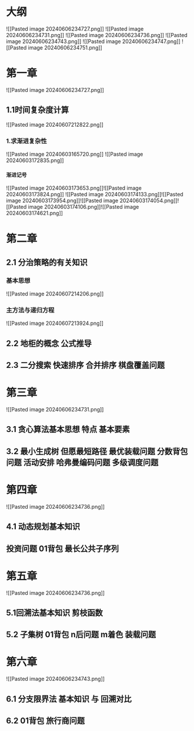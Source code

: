 # 大纲
![[Pasted image 20240606234727.png]]
![[Pasted image 20240606234731.png]]
![[Pasted image 20240606234736.png]]
![[Pasted image 20240606234743.png]]
![[Pasted image 20240606234747.png]]
![[Pasted image 20240606234751.png]]
# 第一章
![[Pasted image 20240606234727.png]]
## 1.1时间复杂度计算
![[Pasted image 20240607212822.png]]

### 1.求渐进复杂性
![[Pasted image 20240603165720.png]]
![[Pasted image 20240603172835.png]]
#### 渐进记号
![[Pasted image 20240603173653.png]]![[Pasted image 20240603173824.png]]
![[Pasted image 20240603174133.png]]![[Pasted image 20240603173954.png]]![[Pasted image 20240603174054.png]]![[Pasted image 20240603174106.png]]![[Pasted image 20240603174621.png]]

# 第二章
## 2.1 分治策略的有关知识
### 基本思想 
![[Pasted image 20240607214206.png]]

### 主方法与递归方程
![[Pasted image 20240607213924.png]]


## 2.2 地柜的概念 公式推导
## 2.3 二分搜索 快速排序 合并排序 棋盘覆盖问题


# 第三章
![[Pasted image 20240606234731.png]]
## 3.1 贪心算法基本思想 特点 基本要素
## 3.2 最小生成树 但愿最短路径 最优装载问题 分数背包问题 活动安排 哈弗曼编码问题 多级调度问题
# 第四章
![[Pasted image 20240606234736.png]]
## 4.1 动态规划基本知识
## 投资问题 01背包 最长公共子序列

# 第五章
![[Pasted image 20240606234736.png]]
## 5.1回溯法基本知识 剪枝函数
## 5.2 子集树 01背包 n后问题 m着色 装载问题
# 第六章
![[Pasted image 20240606234743.png]]
## 6.1 分支限界法 基本知识 与 回溯对比
## 6.2 01背包 旅行商问题





